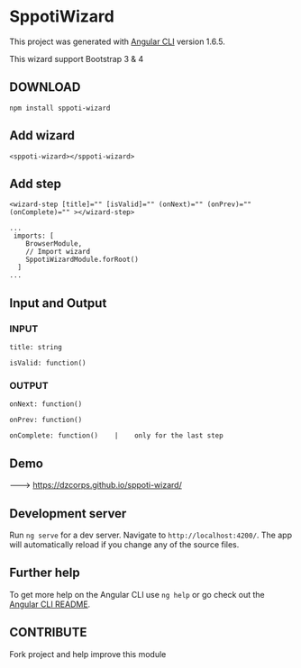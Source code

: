 # SppotiWizard

This project was generated with [Angular CLI](https://github.com/angular/angular-cli) version 1.6.5.

This wizard support Bootstrap 3 & 4

## DOWNLOAD

`npm install sppoti-wizard`

## Add wizard

`<sppoti-wizard></sppoti-wizard>`


## Add step

`<wizard-step [title]="" [isValid]="" (onNext)="" (onPrev)="" (onComplete)="" ></wizard-step>`

```
...
 imports: [
    BrowserModule,
    // Import wizard
    SppotiWizardModule.forRoot()
  ]
...
```

## Input and Output

### INPUT

`title: string`

`isValid: function()`

### OUTPUT

`onNext: function()` 

`onPrev: function()`

`onComplete: function()    |    only for the last step`

## Demo 

  ---> https://dzcorps.github.io/sppoti-wizard/
  

## Development server

Run `ng serve` for a dev server. Navigate to `http://localhost:4200/`. The app will automatically reload if you change any of the source files.

## Further help

To get more help on the Angular CLI use `ng help` or go check out the [Angular CLI README](https://github.com/angular/angular-cli/blob/master/README.md).

## CONTRIBUTE

Fork project and help improve this module
